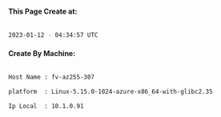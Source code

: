 
   
#### This Page Create at:

```bash

2023-01-12 - 04:34:57 UTC

```

#### Create By Machine:

```bash

Host Name : fv-az255-307

platform  : Linux-5.15.0-1024-azure-x86_64-with-glibc2.35

Ip Local  : 10.1.0.91

```


